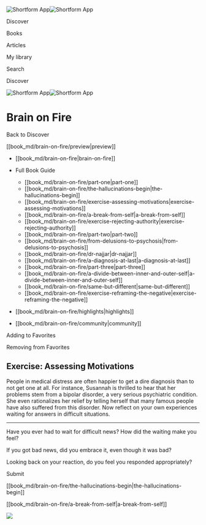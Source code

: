 ![Shortform App](/img/logo.36a2399e.svg)![Shortform App](/img/logo-dark.70c1b072.svg)

Discover

Books

Articles

My library

Search

Discover

![Shortform App](/img/logo.36a2399e.svg)![Shortform App](/img/logo-dark.70c1b072.svg)

# Brain on Fire

Back to Discover

[[book_md/brain-on-fire/preview|preview]]

  * [[book_md/brain-on-fire|brain-on-fire]]
  * Full Book Guide

    * [[book_md/brain-on-fire/part-one|part-one]]
    * [[book_md/brain-on-fire/the-hallucinations-begin|the-hallucinations-begin]]
    * [[book_md/brain-on-fire/exercise-assessing-motivations|exercise-assessing-motivations]]
    * [[book_md/brain-on-fire/a-break-from-self|a-break-from-self]]
    * [[book_md/brain-on-fire/exercise-rejecting-authority|exercise-rejecting-authority]]
    * [[book_md/brain-on-fire/part-two|part-two]]
    * [[book_md/brain-on-fire/from-delusions-to-psychosis|from-delusions-to-psychosis]]
    * [[book_md/brain-on-fire/dr-najjar|dr-najjar]]
    * [[book_md/brain-on-fire/a-diagnosis-at-last|a-diagnosis-at-last]]
    * [[book_md/brain-on-fire/part-three|part-three]]
    * [[book_md/brain-on-fire/a-divide-between-inner-and-outer-self|a-divide-between-inner-and-outer-self]]
    * [[book_md/brain-on-fire/same-but-different|same-but-different]]
    * [[book_md/brain-on-fire/exercise-reframing-the-negative|exercise-reframing-the-negative]]
  * [[book_md/brain-on-fire/highlights|highlights]]
  * [[book_md/brain-on-fire/community|community]]



Adding to Favorites 

Removing from Favorites 

## Exercise: Assessing Motivations

People in medical distress are often happier to get a dire diagnosis than to not get one at all. For instance, Susannah is thrilled to hear that her problems stem from a bipolar disorder, a very serious psychiatric condition. She even rationalizes her relief by telling herself that many famous people have also suffered from this disorder. Now reflect on your own experiences waiting for answers in difficult situations.

* * *

Have you ever had to wait for difficult news? How did the waiting make you feel?

If you got bad news, did you embrace it, even though it was bad?

Looking back on your reaction, do you feel you responded appropriately?

Submit 

[[book_md/brain-on-fire/the-hallucinations-begin|the-hallucinations-begin]]

[[book_md/brain-on-fire/a-break-from-self|a-break-from-self]]

![](https://bat.bing.com/action/0?ti=56018282&Ver=2&mid=eb31c9d5-cb18-4d8f-91e1-419c26f4b824&sid=49fff5b0636c11eeb9c611038afc8668&vid=4a005010636c11ee80c703d4c4a7acd5&vids=0&msclkid=N&pi=0&lg=en-US&sw=800&sh=600&sc=24&nwd=1&tl=Shortform%20%7C%20Brain%20on%20Fire&p=https%3A%2F%2Fwww.shortform.com%2Fapp%2Fbook%2Fbrain-on-fire%2Fexercise-assessing-motivations&r=&lt=430&evt=pageLoad&sv=1&rn=857616)
